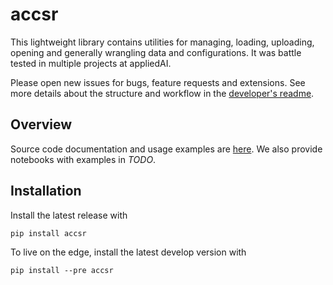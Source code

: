 # accsr 

This lightweight library contains utilities for managing, loading, uploading, opening and generally wrangling data and
configurations. It was battle tested in multiple projects at appliedAI. 

Please open new issues for bugs, feature requests and extensions. See more details about the structure and
workflow in the [developer's readme](README_dev.md). 

## Overview

Source code documentation and usage examples are [here](TODO). We also provide notebooks with examples in *TODO*.

## Installation

Install the latest release with
```shell script
pip install accsr
```

To live on the edge, install the latest develop version with
```shell script
pip install --pre accsr
```

